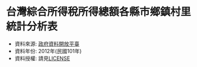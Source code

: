 # 台灣綜合所得稅所得總額各縣市鄉鎮村里統計分析表
* 資料來源: [政府資料開放平臺](http://data.gov.tw/)
* 資料年份: 2012年(民國101年)
* 資料授權: 請見[LICENSE](https://github.com/bryanyang0528/twTax-UTF8/blob/master/LICENSE)

